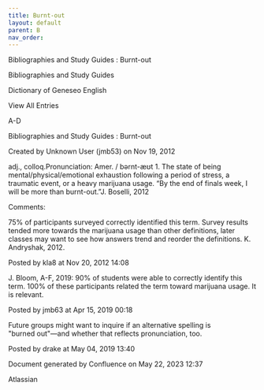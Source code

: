```yaml
---
title: Burnt-out
layout: default
parent: B
nav_order:
---
```


Bibliographies and Study Guides : Burnt-out

Bibliographies and Study Guides

Dictionary of Geneseo English

View All Entries

A-D

Bibliographies and Study Guides : Burnt-out

Created by  Unknown User (jmb53) on Nov 19, 2012

adj., colloq.Pronunciation: Amer. / bərnt-æʊt 1. The state of being mental/physical/emotional exhaustion following a period of stress, a traumatic event, or a heavy marijuana usage. “By the end of finals week, I will be more than burnt-out.”J. Boselli, 2012

Comments:

75% of participants surveyed correctly identified this term. Survey results tended more towards the marijuana usage than other definitions, later classes may want to see how answers trend and reorder the definitions. K. Andryshak, 2012.

Posted by kla8 at Nov 20, 2012 14:08

J. Bloom, A-F, 2019: 90% of students were able to correctly identify this term. 100% of these participants related the term toward marijuana usage. It is relevant. 

Posted by jmb63 at Apr 15, 2019 00:18

Future groups might want to inquire if an alternative spelling is &quot;burned out&quot;—and whether that reflects pronunciation, too.

Posted by drake at May 04, 2019 13:40

Document generated by Confluence on May 22, 2023 12:37

Atlassian
